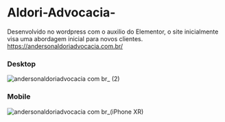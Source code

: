 # Aldori-Advocacia-
Desenvolvido no wordpress com o auxilio do Elementor, o site inicialmente visa uma abordagem inicial para novos clientes. </br>
https://andersonaldoriadvocacia.com.br/ </br>

### Desktop 
![andersonaldoriadvocacia com br_ (2)](https://user-images.githubusercontent.com/90010580/232793962-4346eae2-9883-495a-b01c-3276a592e7a8.png)
### Mobile
![andersonaldoriadvocacia com br_(iPhone XR)](https://user-images.githubusercontent.com/90010580/232793971-83da232e-daa4-413f-b404-fdfa2cb4fe36.png)
